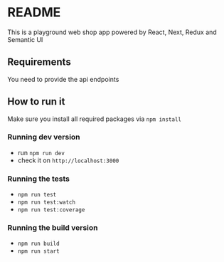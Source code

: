 # README #

This is a playground web shop app powered by React, Next, Redux and Semantic UI

## Requirements ##
You need to provide the api endpoints

## How to run it ##
Make sure you install all required packages via `npm install`

### Running dev version
* run `npm run dev`
* check it on `http://localhost:3000`

### Running the tests
* `npm run test`
* `npm run test:watch`
* `npm run test:coverage`

### Running the build version
* `npm run build`
* `npm run start`

